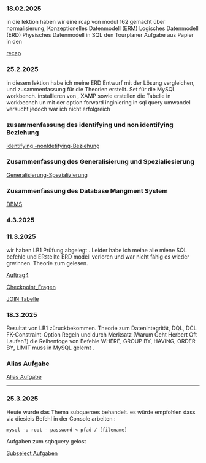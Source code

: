 ### 18.02.2025
in die lektion haben wir eine rcap von modul 162 gemacht über normalisierung, Konzeptionelles Datenmodell (ERM)
Logisches Datenmodell (ERD)
Physisches Datenmodell in SQL 
den Tourplaner Aufgabe aus Papier in den

[recap](recap.md)  
### 25.2.2025

in  diesem lektion habe ich meine ERD Entwurf mit der Lösung vergleichen, 
und zusammenfassung  für die Theorien erstellt. Set für die MySQL workbench. installieren von , XAMP sowie erstellen die Tabelle in  workbecnch un mit der option forward inginiering in sql query umwandel versucht jedoch war ich nicht erfolgreich 

### zusammenfassung des identifying und non identifying Beziehung 

[identifying -nonIdetifying-Beziehung]((non)identifying-Relation.md)

### Zusammenfassung des Generalisierung und Spezialiesierung

[Generalisierung-Spezializierung](Genralisierug&spezialisierung.md)

### Zusammenfassung des Database Mangment System 

[DBMS](DBMS.md)



### 4.3.2025

### 11.3.2025
wir haben LB1 Prüfung abgelegt . Leider habe ich meine alle miene SQL befehle und ERstellte ERD modell verloren und war nicht fähig es wieder grwinnen.
Theorie zum        gelesen.


[Auftrag4](Auftrag_4.Tag.md)


[Checkpoint_Fragen](4.Tag_Checkpoint.md)

[JOIN Tabelle](join.md)
### 18.3.2025 
Resultat von LB1 züruckbekommen. Theorie zum Datenintegrität, DQL, DCL FK-Constraint-Option Regeln  und durch Merksatz (Warum Geht Herbert Oft Laufen?)
die Reihenfoge von Befehle   WHERE, GROUP BY, HAVING, ORDER BY, LIMIT muss in MySQL  gelernt .

### Alias Aufgabe
[Alias Aufgabe](alias_Auftrag.md)

---
### 25.3.2025
Heute  wurde das Thema subqueroes behandelt.
 es würde empfohlen dass via diesieis Befehl in der Console arbeiten :
```
mysql -u root - password < pfad / [filename]
```
Aufgaben zum sqbquery gelost 

[Subselect Aufgaben](subselect.md)
